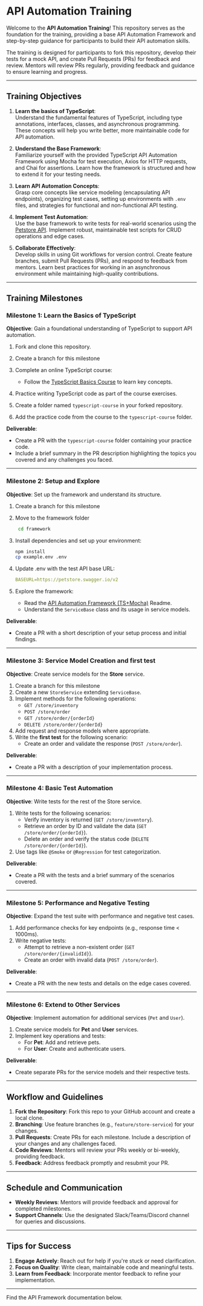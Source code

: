 # API Automation Training

Welcome to the **API Automation Training**! This repository serves as the foundation for the training, providing a base API Automation Framework and step-by-step guidance for participants to build their API automation skills.

The training is designed for participants to fork this repository, develop their tests for a mock API, and create Pull Requests (PRs) for feedback and review. Mentors will review PRs regularly, providing feedback and guidance to ensure learning and progress.

---

## Training Objectives

1. **Learn the basics of TypeScript**:  
   Understand the fundamental features of TypeScript, including type annotations, interfaces, classes, and asynchronous programming. These concepts will help you write better, more maintainable code for API automation.

2. **Understand the Base Framework**:  
   Familiarize yourself with the provided TypeScript API Automation Framework using Mocha for test execution, Axios for HTTP requests, and Chai for assertions. Learn how the framework is structured and how to extend it for your testing needs.

3. **Learn API Automation Concepts**:  
   Grasp core concepts like service modeling (encapsulating API endpoints), organizing test cases, setting up environments with `.env` files, and strategies for functional and non-functional API testing.

4. **Implement Test Automation**:  
   Use the base framework to write tests for real-world scenarios using the [Petstore API](https://petstore.swagger.io/). Implement robust, maintainable test scripts for CRUD operations and edge cases.

5. **Collaborate Effectively**:  
   Develop skills in using Git workflows for version control. Create feature branches, submit Pull Requests (PRs), and respond to feedback from mentors. Learn best practices for working in an asynchronous environment while maintaining high-quality contributions.

---

## Training Milestones

### **Milestone 1: Learn the Basics of TypeScript**

**Objective**: Gain a foundational understanding of TypeScript to support API automation.

1. Fork and clone this repository.
2. Create a branch for this milestone
   
3. Complete an online TypeScript course:
   - Follow the [TypeScript Basics Course](https://learning.oreilly.com/course/ultimate-typescript-course/9781837027019/) to learn key concepts.
     
4. Practice writing TypeScript code as part of the course exercises.

5. Create a folder named `typescript-course` in your forked repository.

6. Add the practice code from the course to the `typescript-course` folder.

**Deliverable**:

- Create a PR with the `typescript-course` folder containing your practice code.
- Include a brief summary in the PR description highlighting the topics you covered and any challenges you faced.

---

### **Milestone 2: Setup and Explore**

**Objective**: Set up the framework and understand its structure.

1. Create a branch for this milestone
   
2. Move to the framework folder
   ```bash
    cd framework
    ```
   
3. Install dependencies and set up your environment:
    
    ```bash
    npm install
    cp example.env .env
    ```
    
4. Update .env with the test API base URL:
    
    ```yaml
    BASEURL=https://petstore.swagger.io/v2
    ```
    
5. Explore the framework:
    - Read the [API Automation Framework (TS+Mocha)](https://github.com/damianpereira86/api-automation-training/tree/main/framework#readme) Readme.
    - Understand the `ServiceBase` class and its usage in service models.

**Deliverable**:

- Create a PR with a short description of your setup process and initial findings.

---

### **Milestone 3: Service Model Creation and first test**

**Objective**: Create service models for the **Store** service.

1. Create a branch for this milestone
2. Create a new `StoreService` extending `ServiceBase`.
3. Implement methods for the following operations:
    - `GET /store/inventory`
    - `POST /store/order`
    - `GET /store/order/{orderId}`
    - `DELETE /store/order/{orderId}`
4. Add request and response models where appropriate.
5. Write the **first test** for the following scenario:
   - Create an order and validate the response (`POST /store/order`).

**Deliverable**:

- Create a PR with a description of your implementation process.

---

### **Milestone 4: Basic Test Automation**

**Objective**: Write tests for the rest of the Store service.

1. Write tests for the following scenarios:
    - Verify inventory is returned (`GET /store/inventory`).
    - Retrieve an order by ID and validate the data (`GET /store/order/{orderId}`).
    - Delete an order and verify the status code (`DELETE /store/order/{orderId}`).
2. Use tags like `@Smoke` or `@Regression` for test categorization.

**Deliverable**:

- Create a PR with the tests and a brief summary of the scenarios covered.

---

### **Milestone 5: Performance and Negative Testing**

**Objective**: Expand the test suite with performance and negative test cases.

1. Add performance checks for key endpoints (e.g., response time < 1000ms).
2. Write negative tests:
    - Attempt to retrieve a non-existent order (`GET /store/order/{invalidId}`).
    - Create an order with invalid data (`POST /store/order`).

**Deliverable**:

- Create a PR with the new tests and details on the edge cases covered.

---

### **Milestone 6: Extend to Other Services**

**Objective**: Implement automation for additional services (`Pet` and `User`).

1. Create service models for **Pet** and **User** services.
2. Implement key operations and tests:
    - For **Pet**: Add and retrieve pets.
    - For **User**: Create and authenticate users.

**Deliverable**:

- Create separate PRs for the service models and their respective tests.


---

## Workflow and Guidelines

1. **Fork the Repository**: Fork this repo to your GitHub account and create a local clone.
2. **Branching**: Use feature branches (e.g., `feature/store-service`) for your changes.
3. **Pull Requests**: Create PRs for each milestone. Include a description of your changes and any challenges faced.
4. **Code Reviews**: Mentors will review your PRs weekly or bi-weekly, providing feedback.
5. **Feedback**: Address feedback promptly and resubmit your PR.

---

## Schedule and Communication

- **Weekly Reviews**: Mentors will provide feedback and approval for completed milestones.
- **Support Channels**: Use the designated Slack/Teams/Discord channel for queries and discussions.

---

## Tips for Success

1. **Engage Actively**: Reach out for help if you're stuck or need clarification.
2. **Focus on Quality**: Write clean, maintainable code and meaningful tests.
3. **Learn from Feedback**: Incorporate mentor feedback to refine your implementation.

---

Find the API Framework documentation below.  
